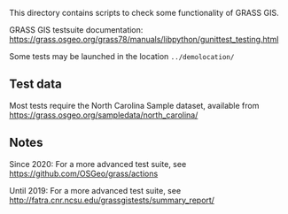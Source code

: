 This directory contains scripts to check some functionality of GRASS GIS.

GRASS GIS testsuite documentation: https://grass.osgeo.org/grass78/manuals/libpython/gunittest_testing.html

Some tests may be launched in the location `../demolocation/`

## Test data

Most tests require the North Carolina Sample dataset, available from
https://grass.osgeo.org/sampledata/north_carolina/

## Notes

Since 2020: For a more advanced test suite, see
 https://github.com/OSGeo/grass/actions

Until 2019: For a more advanced test suite, see
 http://fatra.cnr.ncsu.edu/grassgistests/summary_report/

